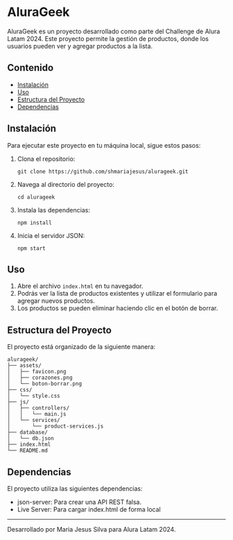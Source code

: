 # AluraGeek

AluraGeek es un proyecto desarrollado como parte del Challenge de Alura Latam 2024. Este proyecto permite la gestión de productos, donde los usuarios pueden ver y agregar productos a la lista.

## Contenido

- [Instalación](#instalación)
- [Uso](#uso)
- [Estructura del Proyecto](#estructura-del-proyecto)
- [Dependencias](#dependencias)

## Instalación

Para ejecutar este proyecto en tu máquina local, sigue estos pasos:

1. Clona el repositorio:
    ```
    git clone https://github.com/shmariajesus/alurageek.git
    ```

2. Navega al directorio del proyecto:
    ```
    cd alurageek
    ```

3. Instala las dependencias:
    ```
    npm install
    ```

4. Inicia el servidor JSON:
    ```
    npm start
    ```

## Uso

1. Abre el archivo `index.html` en tu navegador.
2. Podrás ver la lista de productos existentes y utilizar el formulario para agregar nuevos productos.
3. Los productos se pueden eliminar haciendo clic en el botón de borrar.

## Estructura del Proyecto

El proyecto está organizado de la siguiente manera:
```
alurageek/
├── assets/
│   ├── favicon.png
│   ├── corazones.png
│   └── boton-borrar.png
├── css/
│   └── style.css
├── js/
│   ├── controllers/
│   │   └── main.js
│   └── services/
│       └── product-services.js
├── database/
│   └── db.json
├── index.html
└── README.md
```

## Dependencias

El proyecto utiliza las siguientes dependencias:

- json-server: Para crear una API REST falsa.
- Live Server: Para cargar index.html de forma local

---

Desarrollado por Maria Jesus Silva para Alura Latam 2024.
